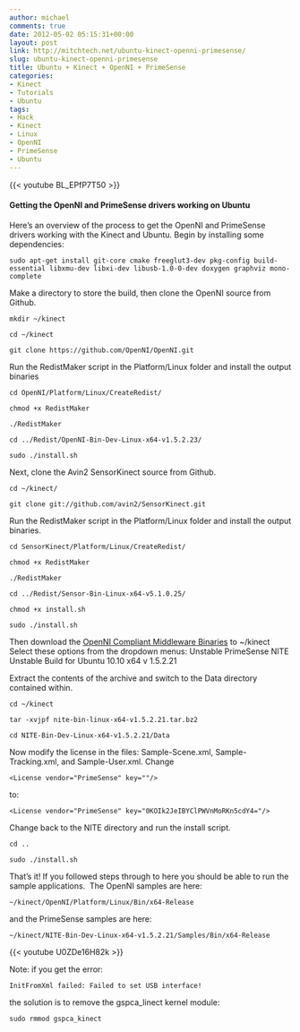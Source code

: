 ```yaml
---
author: michael
comments: true
date: 2012-05-02 05:15:31+00:00
layout: post
link: http://mitchtech.net/ubuntu-kinect-openni-primesense/
slug: ubuntu-kinect-openni-primesense
title: Ubuntu + Kinect + OpenNI + PrimeSense
categories:
- Kinect
- Tutorials
- Ubuntu
tags:
- Hack
- Kinect
- Linux
- OpenNI
- PrimeSense
- Ubuntu
---
```


{{< youtube BL_EPfP7T50 >}}

#### Getting the OpenNI and PrimeSense drivers working on Ubuntu

Here’s an overview of the process to get the OpenNI and PrimeSense drivers working with the Kinect and Ubuntu. Begin by installing some dependencies:

```
sudo apt-get install git-core cmake freeglut3-dev pkg-config build-essential libxmu-dev libxi-dev libusb-1.0-0-dev doxygen graphviz mono-complete
```

Make a directory to store the build, then clone the OpenNI source from Github.

```
mkdir ~/kinect

cd ~/kinect

git clone https://github.com/OpenNI/OpenNI.git
```

Run the RedistMaker script in the Platform/Linux folder and install the output binaries

```
cd OpenNI/Platform/Linux/CreateRedist/

chmod +x RedistMaker

./RedistMaker

cd ../Redist/OpenNI-Bin-Dev-Linux-x64-v1.5.2.23/

sudo ./install.sh
```

Next, clone the Avin2 SensorKinect source from Github.

```
cd ~/kinect/

git clone git://github.com/avin2/SensorKinect.git
```

Run the RedistMaker script in the Platform/Linux folder and install the output binaries.

```
cd SensorKinect/Platform/Linux/CreateRedist/

chmod +x RedistMaker

./RedistMaker

cd ../Redist/Sensor-Bin-Linux-x64-v5.1.0.25/

chmod +x install.sh

sudo ./install.sh
```

Then download the [OpenNI Compliant Middleware Binaries](http://www.openni.org/Downloads/OpenNIModules.aspx) to ~/kinect
Select these options from the dropdown menus:
Unstable
PrimeSense NITE Unstable Build for Ubuntu 10.10 x64 v 1.5.2.21

Extract the contents of the archive and switch to the Data directory contained within.

```
cd ~/kinect

tar -xvjpf nite-bin-linux-x64-v1.5.2.21.tar.bz2

cd NITE-Bin-Dev-Linux-x64-v1.5.2.21/Data
```

Now modify the license in the files: Sample-Scene.xml, Sample-Tracking.xml, and Sample-User.xml. Change

```
<License vendor="PrimeSense" key=""/>
```

to:

```
<License vendor="PrimeSense" key="0KOIk2JeIBYClPWVnMoRKn5cdY4="/>
```

Change back to the NITE directory and run the install script.

```
cd ..

sudo ./install.sh
```

That’s it! If you followed steps through to here you should be able to run the sample applications.  The OpenNI samples are here:

```
~/kinect/OpenNI/Platform/Linux/Bin/x64-Release
```

and the PrimeSense samples are here:

```
~/kinect/NITE-Bin-Dev-Linux-x64-v1.5.2.21/Samples/Bin/x64-Release
```

{{< youtube U0ZDe16H82k >}}

Note: if you get the error:

```
InitFromXml failed: Failed to set USB interface!
```

the solution is to remove the gspca_linect kernel module:

```
sudo rmmod gspca_kinect
```

